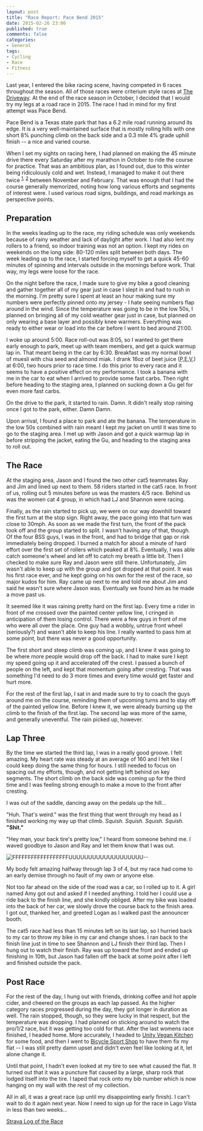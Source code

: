 ```yaml
---                                                                                                                                                                                                                                                                                                                            
layout: post
title: "Race Report: Pace Bend 2015"
date: 2015-02-26 23:00
published: true
comments: false
categories:
- General
tags:
- Cycling
- Race
- Fitness
---
```

Last year, I entered the bike racing scene, having competed in 6 races throughout the season.  All of those races were criterium style races at [The Driveway](http://drivewayseries.com).  At the end of the race season in October, I decided that I would try my legs at a road race in 2015.  The race I had in mind for my first attempt was Pace Bend.

<!-- more -->

Pace Bend is a Texas state park that has a 6.2 mile road running around its edge.  It is a very well-maintained surface that is mostly rolling hills with one short 8% punching climb on the back side and a 0.3 mile 4% grade uphill finish -- a nice and varied course.

When I set my sights on racing here, I had planned on making the 45 minute drive there every Saturday after my marathon in October to ride the course for practice.  That was an ambitious plan, as I found out, due to this winter being ridiculously cold and wet.  Instead, I managed to make it out there twice <sup>[1](https://www.strava.com/activities/229097997), [2](https://www.strava.com/activities/254940927)</sup> between November and February.  That was enough that I had the course generally memorized, noting how long various efforts and segments of interest were.  I used various road signs, buildings, and road markings as perspective points.

## Preparation ##

In the weeks leading up to the race, my riding schedule was only weekends because of rainy weather and lack of daylight after work.  I had also lent my rollers to a friend, so indoor training was not an option.  I kept my rides on weekends on the long side: 80-120 miles split between both days.  The week leading up to the race, I started forcing myself to get a quick 45-60 minutes of spinning and intervals outside in the mornings before work.  That way, my legs were loose for the race.

On the night before the race, I made sure to give my bike a good cleaning and gather together all of my gear just in case I slept in and had to rush in the morning.  I'm pretty sure I spent at least an hour making sure my numbers were perfectly pinned onto my jersey - I hate seeing numbers flap around in the wind.  Since the temperature was going to be in the low 50s, I planned on bringing all of my cold weather gear just in case, but planned on only wearing a base layer and possibly knee warmers.  Everything was ready to either wear or load into the car before I went to bed around 21:00.

I woke up around 5:00.  Race roll-out was 8:05, so I wanted to get there early enough to park, meet up with team members, and get a quick warmup lap in.  That meant being in the car by 6:30.  Breakfast was my normal bowl of muesli with chia seed and almond miak.  I drank 16oz of beet juice (<abbr title="Performance Enhancing Vegetables">P.E.V.</abbr>) at 6:00, two hours prior to race time.  I do this prior to every race and it seems to have a positive effect on my performance.  I took a banana with me in the car to eat when I arrived to provide some fast carbs.  Then right before heading to the staging area, I planned on sucking down a Gu gel for even more fast carbs.

On the drive to the park, it started to rain.  Damn.  It didn't really stop raining once I got to the park, either.  Damn Damn.

Upon arrival, I found a place to park and ate the banana.  The temperature in the low 50s combined with rain meant I kept my jacket on until it was time to go to the staging area.  I met up with Jason and got a quick warmup lap in before stripping the jacket, eating the Gu, and heading to the staging area to roll out.

## The Race ##

At the staging area, Jason and I found the two other cat5 teammates Ray and Jim and lined up next to them.  58 riders started in the cat5 race.  In front of us, rolling out 5 minutes before us was the masters 4/5 race.  Behind us was the women cat 4 group, in which had LJ and Shannon were racing.

Finally, as the rain started to pick up, we were on our way downhill toward the first turn at the stop sign.  Right away, the pace going into that turn was close to 30mph.  As soon as we made the first turn, the front of the pack took off and the group started to split.  I wasn't having any of that, though.  Of the four BSS guys, I was in the front, and had to bridge that gap or risk immediately being dropped.  I burned a match for about a minute of hard effort over the first set of rollers which peaked at 8%.  Eventually, I was able catch someone's wheel and let off to catch my breath a little bit.  Then I checked to make sure Ray and Jason were still there.  Unfortunately, Jim wasn't able to keep up with the group and got dropped at that point.  It was his first race ever, and he kept going on his own for the rest of the race, so major kudos for him.  Ray came up next to me and told me about Jim and said he wasn't sure where Jason was.  Eventually we found him as he made a move past us.

It seemed like it was raining pretty hard on the first lap.  Every time a rider in front of me crossed over the painted center yellow line, I cringed in anticipation of them losing control.  There were a few guys in front of me who were all over the place.  One guy had a wobbly, untrue front wheel (seriously?) and wasn't able to keep his line.  I really wanted to pass him at some point, but there was never a good opportunity.

The first short and steep climb was coming up, and I knew it was going to be where more people would drop off the back.  I had to make sure I kept my speed going up it and accelerated off the crest.  I passed a bunch of people on the left, and kept that momentum going after cresting.  That was something I'd need to do 3 more times and every time would get faster and hurt more.

For the rest of the first lap, I sat in and made sure to try to coach the guys around me on the course, reminding them of upcoming turns and to stay off of the painted yellow line.  Before I knew it, we were already burning up the climb to the finish of the first lap.  The second lap was more of the same, and generally uneventful.  The rain picked up, however.

## Lap Three ##

By the time we started the third lap, I was in a really good groove.  I felt amazing.  My heart rate was steady at an average of 160 and I felt like I could keep doing the same thing for hours.  I still needed to focus on spacing out my efforts, though, and not getting left behind on key segments.  The short climb on the back side was coming up for the third time and I was feeling strong enough to make a move to the front after cresting.

I was out of the saddle, dancing away on the pedals up the hill...

"Huh.  That's weird." was the first thing that went through my head as I finished working my way up that climb.  *Squish. Squish. Squish. Squish.*  **"Shit."**

"Hey man, your back tire's pretty low," I heard from someone behind me.  I waved goodbye to Jason and Ray and let them know that I was out.

![FFFFFFFFFFFFFFFFFFUUUUUUUUUUUUUUUUUUU--](http://i.imgur.com/b7JlQ.gif)

My body felt amazing halfway through lap 3 of 4, but my race had come to an early demise through no fault of my own or anyone else.

Not too far ahead on the side of the road was a car, so I rolled up to it.  A girl named Amy got out and asked if I needed anything.  I told her I could use a ride back to the finish line, and she kindly obliged.  After my bike was loaded into the back of her car, we slowly drove the course back to the finish area.  I got out, thanked her, and greeted Logan as I walked past the announcer booth.

The cat5 race had less than 15 minutes left on its last lap, so I hurried back to my car to throw my bike in my car and change shoes.  I ran back to the finish line just in time to see Shannon and LJ finish their third lap.  Then I hung out to watch their finish.  Ray was up toward the front and ended up finishing in 10th, but Jason had fallen off the back at some point after I left and finished outside the pack.

## Post Race ##

For the rest of the day, I hung out with friends, drinking coffee and hot apple cider, and cheered on the groups as each lap passed.  As the higher category races progressed during the day, they got longer in duration as well.  The rain stopped, though, so they were lucky in that respect, but the temperature was dropping.  I had planned on sticking around to watch the pro/1/2 race, but it was getting too cold for that.  After the last womens race finished, I headed home.  More accurately, I headed to [Unity Vegan Kitchen](http://www.unityvegan.com) for some food, and then I went to [Bicycle Sport Shop](http://www.bicyclesportshop.com) to have them fix my flat -- I was still pretty damn upset and didn't even feel like looking at it, let alone change it.

Until that point, I hadn't even looked at my tire to see what caused the flat.  It turned out that it was a puncture flat caused by a large, sharp rock that lodged itself into the tire.  I taped that rock onto my bib number which is now hanging on my wall with the rest of my collection.

All in all, it was a great race (up until my disappointing early finish).  I can't wait to do it again next year.  Now I need to sign up for the race in Lago Vista in less than two weeks...

[Strava Log of the Race](https://www.strava.com/activities/258618907)
